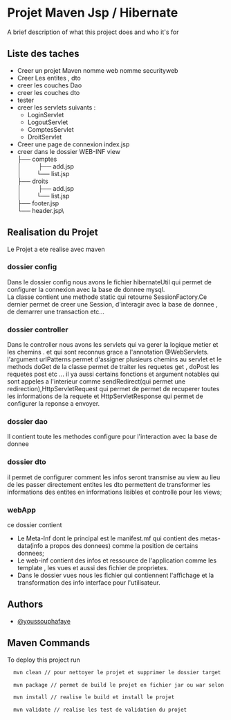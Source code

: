 
# Projet Maven Jsp / Hibernate

A brief description of what this project does and who it's for


## Liste des taches
- Creer un projet Maven nomme web nomme securityweb
- Creer Les entites , dto
- creer les couches Dao
- creer les couches dto
- tester
- creer les servlets suivants :
    -   LoginServlet
    -   LogoutServlet
    -   ComptesServlet
    -   DroitServlet
-   Creer une page de connexion index.jsp
-   creer dans le dossier WEB-INF
view\
├── comptes\
│   &nbsp;&nbsp;&nbsp;&nbsp;&nbsp;&nbsp;&nbsp;&nbsp;&nbsp;├── add.jsp\
│   &nbsp;&nbsp;&nbsp;&nbsp;&nbsp;&nbsp;&nbsp;&nbsp;└── list.jsp\
├── droits\
│   &nbsp;&nbsp;&nbsp;&nbsp;&nbsp;&nbsp;&nbsp;&nbsp;&nbsp;├── add.jsp\
│   &nbsp;&nbsp;&nbsp;&nbsp;&nbsp;&nbsp;&nbsp;&nbsp;└── list.jsp\
├── footer.jsp\
└── header.jsp\




    
## Realisation du Projet
Le Projet a ete realise avec maven
### dossier config
Dans le dossier config nous avons le fichier hibernateUtil qui permet de configurer la connexion avec la base de donnee mysql.\
La classe contient une methode static qui retourne SessionFactory.Ce dernier permet de creer une Session, d'interagir avec la base de donnee , de demarrer une transaction etc...
### dossier controller
Dans le controller nous avons les servlets qui va gerer la logique metier et les chemins . et qui sont reconnus grace a l'annotation @WebServlets. l'argument urlPatterns permet d'assigner plusieurs chemins au servlet et le methods doGet de la classe permet de traiter les requetes get , doPost les requetes post etc ...
il ya aussi certains fonctions et argument notables qui sont appeles a l'interieur comme sendRedirect(qui permet une redirection),HttpServletRequest qui permet de permet de recuperer toutes les informations de la requete et HttpServletResponse qui permet de configurer la reponse a envoyer.
### dossier dao
Il contient toute les methodes configure pour l'interaction avec la base de donnee
### dossier dto
il permet de configurer comment les infos seront transmise au view au lieu de les passer directement entites les dto permettent de transformer les informations des entites en informations lisibles et controlle pour les views;
### webApp
ce dossier contient 
- Le Meta-Inf dont le principal est le manifest.mf qui contient des metas-data(info a propos des donnees) comme la position de certains donnees;
- Le web-inf contient des infos et ressource de l'application comme les template , les vues et aussi des fichier de proprietes.
- Dans le dossier vues nous les fichier qui contiennent l'affichage et la transformation des info interface pour l'utilisateur.
## Authors

- [@youssouphafaye](https://www.github.com/fayeyoussou)


## Maven Commands

To deploy this project run



```bash
  mvn clean // pour nettoyer le projet et supprimer le dossier target
```
```bash
  mvn package // permet de build le projet en fichier jar ou war selon la configuration sur le pom.xml
```

```bash
  mvn install // realise le build et install le projet
```

```bash
  mvn validate // realise les test de validation du projet
```